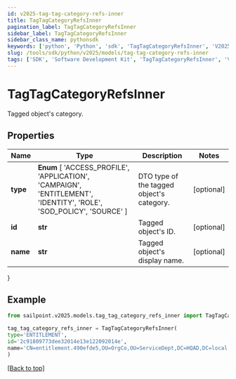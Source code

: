 ```yaml
---
id: v2025-tag-tag-category-refs-inner
title: TagTagCategoryRefsInner
pagination_label: TagTagCategoryRefsInner
sidebar_label: TagTagCategoryRefsInner
sidebar_class_name: pythonsdk
keywords: ['python', 'Python', 'sdk', 'TagTagCategoryRefsInner', 'V2025TagTagCategoryRefsInner'] 
slug: /tools/sdk/python/v2025/models/tag-tag-category-refs-inner
tags: ['SDK', 'Software Development Kit', 'TagTagCategoryRefsInner', 'V2025TagTagCategoryRefsInner']
---
```


# TagTagCategoryRefsInner

Tagged object's category.

## Properties

Name | Type | Description | Notes
------------ | ------------- | ------------- | -------------
**type** |  **Enum** [  'ACCESS_PROFILE',    'APPLICATION',    'CAMPAIGN',    'ENTITLEMENT',    'IDENTITY',    'ROLE',    'SOD_POLICY',    'SOURCE' ] | DTO type of the tagged object's category. | [optional] 
**id** | **str** | Tagged object's ID. | [optional] 
**name** | **str** | Tagged object's display name. | [optional] 
}

## Example

```python
from sailpoint.v2025.models.tag_tag_category_refs_inner import TagTagCategoryRefsInner

tag_tag_category_refs_inner = TagTagCategoryRefsInner(
type='ENTITLEMENT',
id='2c91809773dee32014e13e122092014e',
name='CN=entitlement.490efde5,OU=OrgCo,OU=ServiceDept,DC=HQAD,DC=local'
)

```
[[Back to top]](#) 

